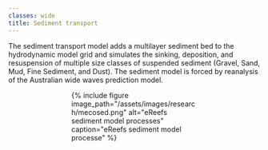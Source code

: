 ```yaml
---
classes: wide
title: Sediment transport
---
```


The sediment transport model adds a multilayer sediment bed to the hydrodynamic model grid and simulates the sinking, deposition, and resuspension of multiple size classes of suspended sediment (Gravel, Sand, Mud, Fine Sediment, and Dust). The sediment model is forced by reanalysis of the Australian wide waves prediction model.

 <div style="max-width: 50%; margin: auto;">
{% include figure image_path="/assets/images/research/mecosed.png" alt="eReefs sediment model processes" caption="eReefs sediment model processe" %}
</div>